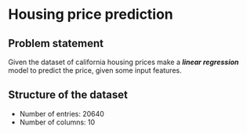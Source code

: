 # Housing price prediction

## Problem statement
Given the dataset of california housing prices make a _**linear regression**_ model to predict the price, given some input features.

## Structure of the dataset
- Number of entries: 20640
- Number of columns: 10